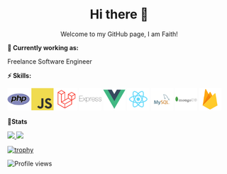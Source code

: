 <h1 align= "center"><b>Hi there 👋</b></h1>

<p align="center">
Welcome to my GitHub page, I am Faith!
</p>

**💼 Currently working as:**

Freelance Software Engineer

**⚡️ Skills:**

<code><img height="50" src="https://raw.githubusercontent.com/github/explore/80688e429a7d4ef2fca1e82350fe8e3517d3494d/topics/php/php.png"></code>
<code><img height="50" src="https://raw.githubusercontent.com/github/explore/80688e429a7d4ef2fca1e82350fe8e3517d3494d/topics/javascript/javascript.png"></code>
<code><img height="50" src="https://raw.githubusercontent.com/github/explore/80688e429a7d4ef2fca1e82350fe8e3517d3494d/topics/laravel/laravel.png"></code>
<code><img height="50" src="https://raw.githubusercontent.com/github/explore/80688e429a7d4ef2fca1e82350fe8e3517d3494d/topics/express/express.png"></code>
<code><img height="50" src="https://raw.githubusercontent.com/github/explore/80688e429a7d4ef2fca1e82350fe8e3517d3494d/topics/vue/vue.png"></code>
<code><img height="50" src="https://raw.githubusercontent.com/github/explore/80688e429a7d4ef2fca1e82350fe8e3517d3494d/topics/react/react.png"></code>
<code><img height="50" src="https://raw.githubusercontent.com/github/explore/80688e429a7d4ef2fca1e82350fe8e3517d3494d/topics/mysql/mysql.png"></code>
<code><img height="50" src="https://raw.githubusercontent.com/github/explore/80688e429a7d4ef2fca1e82350fe8e3517d3494d/topics/mongodb/mongodb.png"></code>
<code><img height="50" src="https://raw.githubusercontent.com/github/explore/80688e429a7d4ef2fca1e82350fe8e3517d3494d/topics/firebase/firebase.png"></code>

**🎉Stats**

<a href="https://github.com/faithdevs">
  <img height="180em" src="https://github-readme-stats.vercel.app/api?username=faithdevs&count_private=true&show_icons=true" />
  <img height="180em" src="https://github-readme-stats.vercel.app/api/top-langs/?username=faithdevs&layout=compact&show_icons=true" />
</a>

[![trophy](https://github-profile-trophy.vercel.app/?username=faithdevs)](https://github.com/faithdevs)

![Profile views](https://gpvc.arturio.dev/faithdevs)
